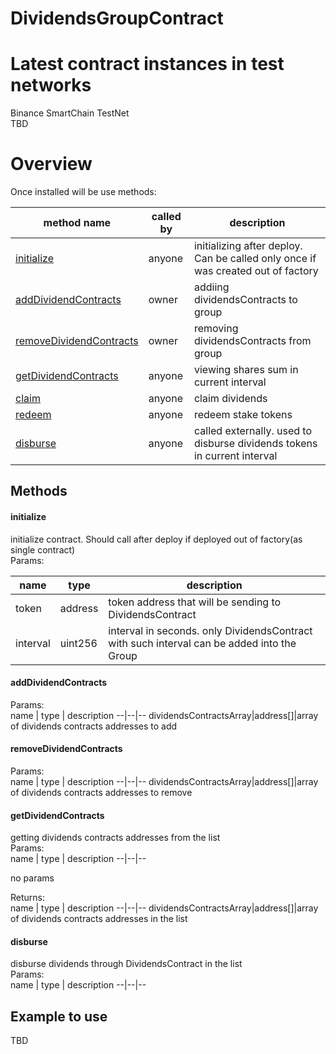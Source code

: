 # DividendsGroupContract

# Latest contract instances in test networks

Binance SmartChain TestNet<br>
TBD

# Overview

Once installed will be use methods:

<table>
<thead>
	<tr>
		<th>method name</th>
		<th>called by</th>
		<th>description</th>
	</tr>
</thead>
<tbody>
	<tr>
		<td><a href="#init">initialize</a></td>
		<td>anyone</td>
		<td>initializing after deploy. Can be called only once if was created out of factory</td>
	</tr>
    <tr>
		<td><a href="#adddividendcontracts">addDividendContracts</a></td>
		<td>owner</td>
		<td>addiing dividendsContracts to group</td>
	</tr>
    <tr>
		<td><a href="#removedividendcontracts">removeDividendContracts</a></td>
		<td>owner</td>
		<td>removing  dividendsContracts from group</td>
	</tr>
    <tr>
		<td><a href="#getdividendcontracts">getDividendContracts</a></td>
		<td>anyone</td>
		<td>viewing shares sum in current interval</td>
	</tr>
    <tr>
		<td><a href="#claim">claim</a></td>
		<td>anyone</td>
		<td>claim dividends</td>
	</tr>
    <tr>
		<td><a href="#redeem">redeem</a></td>
		<td>anyone</td>
		<td>redeem stake tokens</td>
	</tr>
    <tr>
		<td><a href="#disburse">disburse</a></td>
		<td>anyone</td>
		<td>called externally. used to disburse dividends tokens in current interval</td>
	</tr>
</tbody>
</table>


## Methods  

#### initialize
initialize contract. Should call after deploy if deployed out of factory(as single contract)   
Params:   

name  | type | description
--|--|--
token|address| token address that will be sending to DividendsContract
interval|uint256|interval in seconds. only DividendsContract with such interval can be added into the Group


#### addDividendContracts    
Params:   
name  | type | description
--|--|--
dividendsContractsArray|address[]|array of dividends contracts addresses to add

#### removeDividendContracts    
Params:   
name  | type | description
--|--|--
dividendsContractsArray|address[]|array of dividends contracts addresses to remove

#### getDividendContracts   
getting dividends contracts addresses from the list    
Params:   
name  | type | description
--|--|--
<td colspan=3>no params</td>   

Returns:   
name  | type | description
--|--|--
dividendsContractsArray|address[]|array of dividends contracts addresses in the list

#### disburse
disburse dividends through DividendsContract in the list      
Params:   
name  | type | description
--|--|--

## Example to use
TBD

